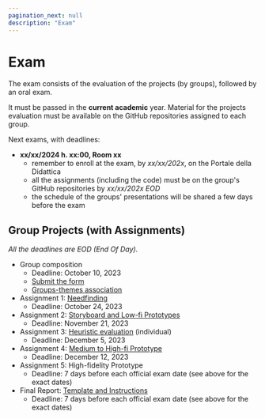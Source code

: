 ```yaml
---
pagination_next: null
description: "Exam"
---
```


# Exam

The exam consists of the evaluation of the projects (by groups), followed by an oral exam.

It must be passed in the **current academic** year. Material for the projects evaluation must be available on the GitHub repositories assigned to each group.

Next exams, with deadlines:

- **xx/xx/2024 h. xx:00, Room xx**
    - remember to enroll at the exam, by *xx/xx/202x*, on the Portale della Didattica
    - all the assignments (including the code) must be on the group's GitHub repositories by *xx/xx/202x EOD*
    - the schedule of the groups' presentations will be shared a few days before the exam

## Group Projects (with Assignments)

*All the deadlines are EOD (End Of Day).*

- Group composition
  - Deadline: October 10, 2023
  - [Submit the form](https://forms.gle/R83Yd2LysdNWrXeT9)
  - [Groups-themes association](https://docs.google.com/spreadsheets/d/1onS_mR75WWrs4NwDaIapE9KAfhRxd1jm8KXIem5h_nY)
- Assignment 1: [Needfinding](https://polito-hci-2023.github.io/materials/assignments/A1-needfinding.pdf)
  - Deadline: October 24, 2023
- Assignment 2: [Storyboard and Low-fi Prototypes](https://polito-hci-2023.github.io/materials/assignments/A2-storyboard-paper-prototypes.pdf)
  - Deadline: November 21, 2023
- Assignment 3: [Heuristic evaluation](https://polito-hci-2023.github.io/materials/assignments/A3-heuristic-evaluation.pdf) (individual)
  - Deadline: December 5, 2023
- Assignment 4: [Medium to High-fi Prototype](https://polito-hci-2023.github.io/materials/assignments/A4-mid-to-hi-fidelity.pdf)
  - Deadline: December 12, 2023
- Assignment 5: High-fidelity Prototype
  - Deadline: 7 days before each official exam date (see above for the exact dates)
- Final Report: [Template and Instructions](https://polito-hci-2023.github.io/materials/assignments/final-report-instructions.pdf)
  - Deadline: 7 days before each official exam date (see above for the exact dates)
